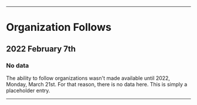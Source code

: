 
***

# Organization Follows

## 2022 February 7th

### No data

The ability to follow organizations wasn't made available until 2022, Monday, March 21st. For that reason, there is no data here. This is simply a placeholder entry.

***

